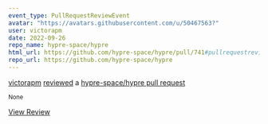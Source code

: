 ```yaml
---
event_type: PullRequestReviewEvent
avatar: "https://avatars.githubusercontent.com/u/50467563?"
user: victorapm
date: 2022-09-26
repo_name: hypre-space/hypre
html_url: https://github.com/hypre-space/hypre/pull/741#pullrequestreview-1121036925
repo_url: https://github.com/hypre-space/hypre
---
```


<a href='https://github.com/victorapm' target='_blank'>victorapm</a> <a href='https://github.com/hypre-space/hypre/pull/741#pullrequestreview-1121036925' target='_blank'>reviewed</a> a <a href='https://github.com/hypre-space/hypre/pull/741' target='_blank'>hypre-space/hypre pull request</a>

<small>None</small>

<a href='https://github.com/hypre-space/hypre/pull/741#pullrequestreview-1121036925' target='_blank'>View Review</a>